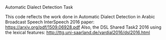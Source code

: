 Automatic Dialect Detection Task 

This code reflects the work done in Automatic Dialect Detection in Arabic Broadcast Speech InterSpeech 2016 paper: https://arxiv.org/pdf/1509.06928.pdf
Also, the DSL Shared Task2 2016 using the lexical features: http://ttg.uni-saarland.de/vardial2016/dsl2016.html


